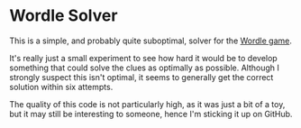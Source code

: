 # Wordle Solver

This is a simple, and probably quite suboptimal, solver for the [Wordle game][wordle].

It's really just a small experiment to see how hard it would be to develop something that could solve the clues as optimally as possible. Although I strongly suspect this isn't optimal, it seems to generally get the correct solution within six attempts.

The quality of this code is not particularly high, as it was just a bit of a toy, but it may still be interesting to someone, hence I'm sticking it up on GitHub.

[wordle]: https://www.powerlanguage.co.uk/wordle/

